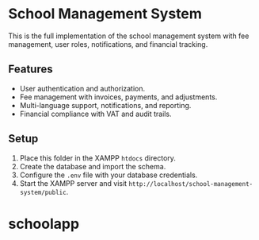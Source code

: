 # School Management System

This is the full implementation of the school management system with fee management, user roles, notifications, and financial tracking.

## Features
- User authentication and authorization.
- Fee management with invoices, payments, and adjustments.
- Multi-language support, notifications, and reporting.
- Financial compliance with VAT and audit trails.

## Setup
1. Place this folder in the XAMPP `htdocs` directory.
2. Create the database and import the schema.
3. Configure the `.env` file with your database credentials.
4. Start the XAMPP server and visit `http://localhost/school-management-system/public`.
# schoolapp
